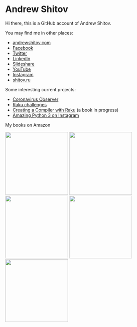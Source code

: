 # Andrew Shitov

Hi there, this is a GitHub account of Andrew Shitov.

You may find me in other places:

* [andrewshitov.com](https://andrewshitov.com/)
* [Facebook](https://www.facebook.com/ashport)
* [Twitter](https://twitter.com/andrewshitov)
* [LinkedIn](https://www.linkedin.com/in/andrewshitov/)
* [Slideshare](https://www.slideshare.net/andy.sh)
* [YouTube](https://www.youtube.com/user/MsAshport/)
* [Instagram](https://instagram.com/andrewshitov/)
* [shitov.ru](https://new.shitov.ru)

Some interesting current projects:

* [Coronavirus Observer](https://covid.observer/)
* [Raku challenges](https://andrewshitov.com/raku-challenges-index/)
* [Creating a Compiler with Raku](https://andrewshitov.com/creating-a-compiler-with-raku/) (a book in progress)
* [Amazing Python 3 on Instagram](https://www.instagram.com/amazing_python3/)

My books on Amazon

<a href="https://www.amazon.com/dp/B08CY34PWF"><img src="https://andrewshitov.com/wp-content/uploads/2020/07/cover-720x1024.png" alt="" class="wp-image-5924" style="height: 200px; width: auto" srcset="https://andrewshitov.com/wp-content/uploads/2020/07/cover-720x1024.png 720w, https://andrewshitov.com/wp-content/uploads/2020/07/cover-211x300.png 211w, https://andrewshitov.com/wp-content/uploads/2020/07/cover-768x1092.png 768w, https://andrewshitov.com/wp-content/uploads/2020/07/cover.png 1000w" sizes="(max-width: 709px) 85vw, (max-width: 909px) 67vw, (max-width: 984px) 61vw, (max-width: 1362px) 45vw, 600px"></a>
<a href="https://www.amazon.com/Using-Raku-Programming-Challenges-Language-ebook/dp/B08CY6PKLJ"><img src="https://andrewshitov.com/wp-content/uploads/2020/07/cover-724x1024.jpg" alt="" class="wp-image-5940" style="height: 200px; width: auto" srcset="https://andrewshitov.com/wp-content/uploads/2020/07/cover-724x1024.jpg 724w, https://andrewshitov.com/wp-content/uploads/2020/07/cover-212x300.jpg 212w, https://andrewshitov.com/wp-content/uploads/2020/07/cover-768x1086.jpg 768w, https://andrewshitov.com/wp-content/uploads/2020/07/cover-1086x1536.jpg 1086w, https://andrewshitov.com/wp-content/uploads/2020/07/cover-1448x2048.jpg 1448w, https://andrewshitov.com/wp-content/uploads/2020/07/cover-1200x1697.jpg 1200w, https://andrewshitov.com/wp-content/uploads/2020/07/cover-scaled.jpg 1810w" sizes="(max-width: 709px) 85vw, (max-width: 909px) 67vw, (max-width: 984px) 61vw, (max-width: 1362px) 45vw, 600px"></a>
<a href="https://www.amazon.com/Raku-One-Liners-Getting-expressive-routines-ebook/dp/B08CY7DVPT"><img src="https://andrewshitov.com/wp-content/uploads/2020/07/cover-stroke-764x1024.jpg" alt="" style="height: 200px; width: auto" class="wp-image-5942" srcset="https://andrewshitov.com/wp-content/uploads/2020/07/cover-stroke-764x1024.jpg 764w, https://andrewshitov.com/wp-content/uploads/2020/07/cover-stroke-224x300.jpg 224w, https://andrewshitov.com/wp-content/uploads/2020/07/cover-stroke-768x1029.jpg 768w, https://andrewshitov.com/wp-content/uploads/2020/07/cover-stroke.jpg 1000w" sizes="(max-width: 709px) 85vw, (max-width: 909px) 67vw, (max-width: 984px) 61vw, (max-width: 1362px) 45vw, 600px"></a>
<a href="https://www.amazon.com/Perl-at-Glance-Andrew-Shitov-ebook/dp/B08CYB4HFN/"><img src="https://andrewshitov.com/wp-content/uploads/2020/07/perl6-at-a-glance.jpg" alt="" style="height: 200px; width: auto" class="wp-image-5945" srcset="https://andrewshitov.com/wp-content/uploads/2020/07/perl6-at-a-glance.jpg 560w, https://andrewshitov.com/wp-content/uploads/2020/07/perl6-at-a-glance-208x300.jpg 208w" sizes="(max-width: 560px) 85vw, 560px"></a>
<a href="https://www.amazon.com/Perl-Deep-Dive-manipulation-concurrency-ebook/dp/B073FQR8JB"><img src="https://andrewshitov.com/wp-content/uploads/2020/07/B07097_MockupCover-01.png" alt="" style="height: 200px; width: auto" class="wp-image-5945"></a>
